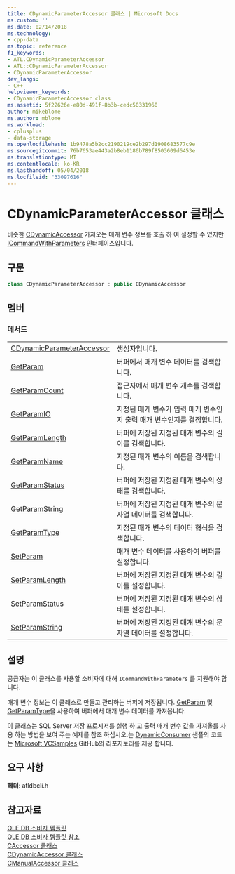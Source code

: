 ```yaml
---
title: CDynamicParameterAccessor 클래스 | Microsoft Docs
ms.custom: ''
ms.date: 02/14/2018
ms.technology:
- cpp-data
ms.topic: reference
f1_keywords:
- ATL.CDynamicParameterAccessor
- ATL::CDynamicParameterAccessor
- CDynamicParameterAccessor
dev_langs:
- C++
helpviewer_keywords:
- CDynamicParameterAccessor class
ms.assetid: 5f22626e-e80d-491f-8b3b-cedc50331960
author: mikeblome
ms.author: mblome
ms.workload:
- cplusplus
- data-storage
ms.openlocfilehash: 1b9478a5b2cc2190219ce2b297d1908683577c9e
ms.sourcegitcommit: 76b7653ae443a2b8eb1186b789f8503609d6453e
ms.translationtype: MT
ms.contentlocale: ko-KR
ms.lasthandoff: 05/04/2018
ms.locfileid: "33097616"
---
```

# <a name="cdynamicparameteraccessor-class"></a>CDynamicParameterAccessor 클래스

비슷한 [CDynamicAccessor](../../data/oledb/cdynamicaccessor-class.md) 가져오는 매개 변수 정보를 호출 하 여 설정할 수 있지만 [ICommandWithParameters](/sql/relational-databases/native-client-ole-db-interfaces/icommandwithparameters) 인터페이스입니다.

## <a name="syntax"></a>구문

```cpp
class CDynamicParameterAccessor : public CDynamicAccessor
```

## <a name="members"></a>멤버

### <a name="methods"></a>메서드

|||
|-|-|
|[CDynamicParameterAccessor](../../data/oledb/cdynamicparameteraccessor-cdynamicparameteraccessor.md)|생성자입니다.|
|[GetParam](../../data/oledb/cdynamicparameteraccessor-getparam.md)|버퍼에서 매개 변수 데이터를 검색합니다.|
|[GetParamCount](../../data/oledb/cdynamicparameteraccessor-getparamcount.md)|접근자에서 매개 변수 개수를 검색합니다.|
|[GetParamIO](../../data/oledb/cdynamicparameteraccessor-getparamio.md)|지정된 매개 변수가 입력 매개 변수인지 출력 매개 변수인지를 결정합니다.|
|[GetParamLength](../../data/oledb/cdynamicparameteraccessor-getparamlength.md)|버퍼에 저장된 지정된 매개 변수의 길이를 검색합니다.|
|[GetParamName](../../data/oledb/cdynamicparameteraccessor-getparamname.md)|지정된 매개 변수의 이름을 검색합니다.|
|[GetParamStatus](../../data/oledb/cdynamicparameteraccessor-getparamstatus.md)|버퍼에 저장된 지정된 매개 변수의 상태를 검색합니다.|
|[GetParamString](../../data/oledb/cdynamicparameteraccessor-getparamstring.md)|버퍼에 저장된 지정된 매개 변수의 문자열 데이터를 검색합니다.|
|[GetParamType](../../data/oledb/cdynamicparameteraccessor-getparamtype.md)|지정된 매개 변수의 데이터 형식을 검색합니다.|
|[SetParam](../../data/oledb/cdynamicparameteraccessor-setparam.md)|매개 변수 데이터를 사용하여 버퍼를 설정합니다.|
|[SetParamLength](../../data/oledb/cdynamicparameteraccessor-setparamlength.md)|버퍼에 저장된 지정된 매개 변수의 길이를 설정합니다.|
|[SetParamStatus](../../data/oledb/cdynamicparameteraccessor-setparamstatus.md)|버퍼에 저장된 지정된 매개 변수의 상태를 설정합니다.|
|[SetParamString](../../data/oledb/cdynamicparameteraccessor-setparamstring.md)|버퍼에 저장된 지정된 매개 변수의 문자열 데이터를 설정합니다.|

## <a name="remarks"></a>설명

공급자는 이 클래스를 사용할 소비자에 대해 `ICommandWithParameters` 를 지원해야 합니다.

매개 변수 정보는 이 클래스로 만들고 관리하는 버퍼에 저장됩니다. [GetParam](../../data/oledb/cdynamicparameteraccessor-getparam.md) 및 [GetParamType](../../data/oledb/cdynamicparameteraccessor-getparamtype.md)을 사용하여 버퍼에서 매개 변수 데이터를 가져옵니다.

이 클래스는 SQL Server 저장 프로시저를 실행 하 고 출력 매개 변수 값을 가져올를 사용 하는 방법을 보여 주는 예제를 참조 하십시오.는 [DynamicConsumer](https://github.com/Microsoft/VCSamples/tree/master/VC2008Samples/ATL/OLEDB/Consumer/DynamicConsumer) 샘플의 코드는 [Microsoft VCSamples](https://github.com/Microsoft/VCSamples) GitHub의 리포지토리를 제공 합니다.

## <a name="requirements"></a>요구 사항

**헤더**: atldbcli.h

## <a name="see-also"></a>참고자료

[OLE DB 소비자 템플릿](../../data/oledb/ole-db-consumer-templates-cpp.md)  
[OLE DB 소비자 템플릿 참조](../../data/oledb/ole-db-consumer-templates-reference.md)  
[CAccessor 클래스](../../data/oledb/caccessor-class.md)  
[CDynamicAccessor 클래스](../../data/oledb/cdynamicaccessor-class.md)  
[CManualAccessor 클래스](../../data/oledb/cmanualaccessor-class.md)  
